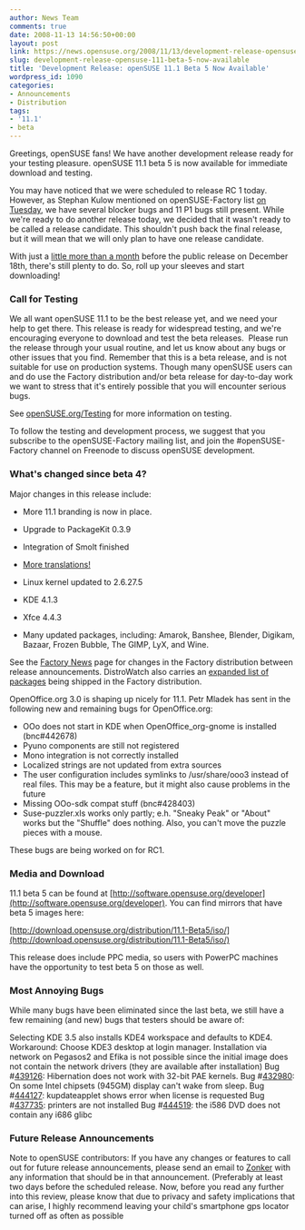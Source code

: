 ```yaml
---
author: News Team
comments: true
date: 2008-11-13 14:56:50+00:00
layout: post
link: https://news.opensuse.org/2008/11/13/development-release-opensuse-111-beta-5-now-available/
slug: development-release-opensuse-111-beta-5-now-available
title: 'Development Release: openSUSE 11.1 Beta 5 Now Available'
wordpress_id: 1090
categories:
- Announcements
- Distribution
tags:
- '11.1'
- beta
---
```


Greetings, openSUSE fans! We have another development release ready for your testing pleasure. openSUSE 11.1 beta 5 is now available for immediate download and testing.

You may have noticed that we were scheduled to release RC 1 today. However, as Stephan Kulow mentioned on openSUSE-Factory list [on Tuesday](http://lists.opensuse.org/opensuse-factory/2008-11/msg00402.html), we have several blocker bugs and 11 P1 bugs still present. While we're ready to do another release today, we decided that it wasn't ready to be called a release candidate. This shouldn't push back the final release, but it will mean that we will only plan to have one release candidate.

With just a [little more than a month](http://en.opensuse.org/Roadmap) before the public release on December 18th, there's still plenty to do. So, roll up your sleeves and start downloading!


### Call for Testing


We all want openSUSE 11.1 to be the best release yet, and we need your help to get there. This release is ready for widespread testing, and we're encouraging everyone to download and test the beta releases.  Please run the release through your usual routine, and let us know about any bugs or other issues that you find. Remember that this is a beta release, and is not suitable for use on production systems. Though many openSUSE users can and do use the Factory distribution and/or beta release for day-to-day work we want to stress that it's entirely possible that you will encounter serious bugs.

See [openSUSE.org/Testing](http://openSUSE.org/Testing) for more information on testing.

To follow the testing and development process, we suggest that you subscribe to the openSUSE-Factory mailing list, and join the #openSUSE-Factory channel on Freenode to discuss openSUSE development.


### What's changed since beta 4?


Major changes in this release include:



	
  * More 11.1 branding is now in place.

	
  * Upgrade to PackageKit 0.3.9

	
  * Integration of Smolt finished

	
  * [More translations!](http://i18n.opensuse.org/stats/trunk/toplist.php)

	
  * Linux kernel updated to 2.6.27.5

	
  * KDE 4.1.3

	
  * Xfce 4.4.3

	
  * Many updated packages, including: Amarok, Banshee, Blender, Digikam, Bazaar, Frozen Bubble, The GIMP, LyX, and Wine.


See the [Factory News](http://en.opensuse.org/Factory/News) page for changes in the Factory distribution between release announcements. DistroWatch also carries an [expanded list of packages](http://distrowatch.com/table.php?distribution=suse) being shipped in the Factory distribution.

OpenOffice.org 3.0 is shaping up nicely for 11.1. Petr Mladek has sent in the following new and remaining bugs for OpenOffice.org:

+ OOo does not start in KDE when OpenOffice_org-gnome is installed (bnc#442678)
+ Pyuno components are still not registered
+ Mono integration is not correctly installed
+ Localized strings are not updated from extra sources
+ The user configuration includes symlinks to /usr/share/ooo3 instead of real files. This may be a feature, but it might also cause problems in the future
+ Missing OOo-sdk compat stuff (bnc#428403)
+ Suse-puzzler.xls works only partly; e.h. "Sneaky Peak" or "About" works but the "Shuffle" does nothing. Also, you can't move the puzzle pieces with a mouse.

These bugs are being worked on for RC1.


### Media and Download


11.1 beta 5 can be found at [http://software.opensuse.org/developer](http://software.opensuse.org/developer). You can find mirrors that have beta 5 images here:

[http://download.opensuse.org/distribution/11.1-Beta5/iso/](http://download.opensuse.org/distribution/11.1-Beta5/iso/)

This release does include PPC media, so users with PowerPC machines have the opportunity to test beta 5 on those as well.


### Most Annoying Bugs


While many bugs have been eliminated since the last beta, we still have a few remaining (and new) bugs that testers should be aware of:

Selecting KDE 3.5 also installs KDE4 workspace and defaults to KDE4. Workaround: Choose KDE3 desktop at login manager.
Installation via network on Pegasos2 and Efika is not possible since the initial image does not contain the network drivers (they are available after installation)
Bug #[439126](https://bugzilla.novell.com/show_bug.cgi?id=439126): Hibernation does not work with 32-bit PAE kernels.
Bug #[432980](https://bugzilla.novell.com/show_bug.cgi?id=432980): On some Intel chipsets (945GM) display can't wake from sleep.
Bug #[444127](https://bugzilla.novell.com/show_bug.cgi?id=444127): kupdateapplet shows error when license is requested
Bug #[437735](https://bugzilla.novell.com/show_bug.cgi?id=437735): printers are not installed
Bug #[444519](https://bugzilla.novell.com/show_bug.cgi?id=444519): the i586 DVD does not contain any i686 glibc


### Future Release Announcements


Note to openSUSE contributors: If you have any changes or features to call out for future release announcements, please send an email to [Zonker](mailto:zonker@opensuse.org) with any information that should be in that announcement. (Preferably at least two days before the scheduled release. Now, before you read any further into this review, please know that due  to privacy and safety implications that can arise, I highly recommend leaving your child's smartphone gps locator turned off as often as possible
